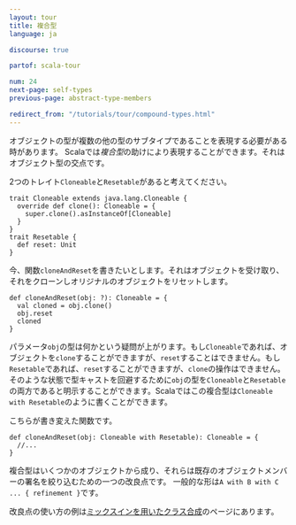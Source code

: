 ```yaml
---
layout: tour
title: 複合型
language: ja

discourse: true

partof: scala-tour

num: 24
next-page: self-types
previous-page: abstract-type-members

redirect_from: "/tutorials/tour/compound-types.html"
---
```

オブジェクトの型が複数の他の型のサブタイプであることを表現する必要がある時があります。
Scalaでは*複合型*の助けにより表現することができます。それはオブジェクト型の交点です。

2つのトレイト`Cloneable`と`Resetable`があると考えてください。

```tut
trait Cloneable extends java.lang.Cloneable {
  override def clone(): Cloneable = {
    super.clone().asInstanceOf[Cloneable]
  }
}
trait Resetable {
  def reset: Unit
}
```

今、関数`cloneAndReset`を書きたいとします。それはオブジェクトを受け取り、それをクローンしオリジナルのオブジェクトをリセットします。

```
def cloneAndReset(obj: ?): Cloneable = {
  val cloned = obj.clone()
  obj.reset
  cloned
}
```

パラメータ`obj`の型は何かという疑問が上がります。もし`Cloneable`であれば、オブジェクトを`clone`することができますが、`reset`することはできません。もし`Resetable`であれば、`reset`することができますが、`clone`の操作はできません。そのような状態で型キャストを回避するために`obj`の型を`Cloneable`と`Resetable`の両方であると明示することができます。Scalaではこの複合型は`Cloneable with Resetable`のように書くことができます。

こちらが書き変えた関数です。

```
def cloneAndReset(obj: Cloneable with Resetable): Cloneable = {
  //...
}
```
複合型はいくつかのオブジェクトから成り、それらは既存のオブジェクトメンバーの署名を絞り込むための一つの改良点です。
一般的な形は`A with B with C ... { refinement }`です。

改良点の使い方の例は[ミックスインを用いたクラス合成](mixin-class-composition.html)のページにあります。
